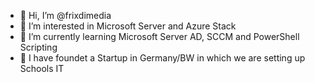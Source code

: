 - 👋 Hi, I’m @frixdimedia
- 👀 I’m interested in Microsoft Server and Azure Stack
- 🌱 I’m currently learning Microsoft Server AD, SCCM and PowerShell Scripting
- 💞️ I have foundet a Startup in Germany/BW in which we are setting up Schools IT
